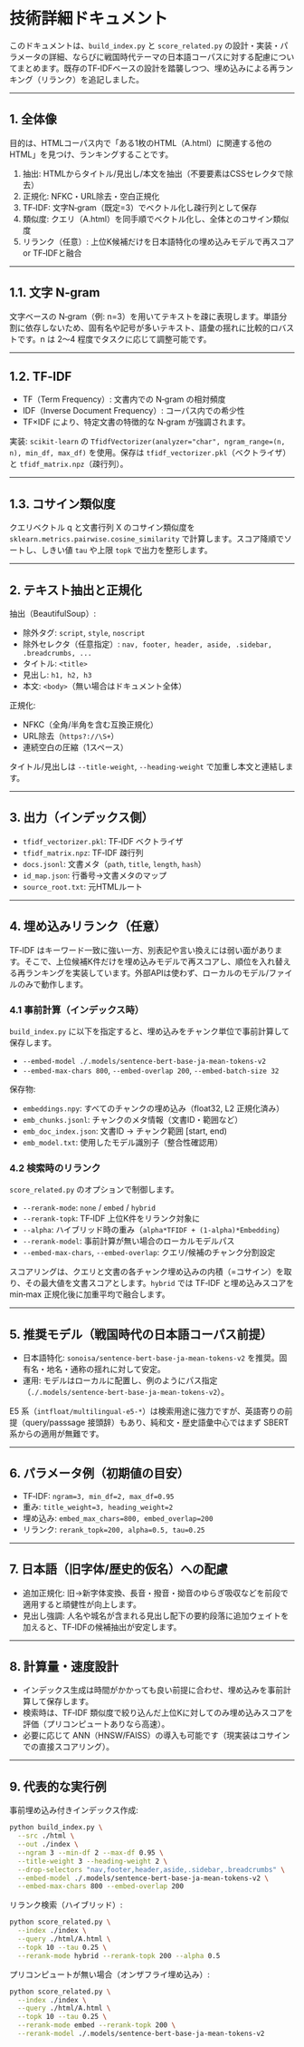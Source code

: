 # 技術詳細ドキュメント

このドキュメントは、`build_index.py` と `score_related.py` の設計・実装・パラメータの詳細、ならびに戦国時代テーマの日本語コーパスに対する配慮についてまとめます。既存のTF‑IDFベースの設計を踏襲しつつ、埋め込みによる再ランキング（リランク）を追記しました。

---

## 1. 全体像

目的は、HTMLコーパス内で「ある1枚のHTML（A.html）に関連する他のHTML」を見つけ、ランキングすることです。

1) 抽出: HTMLからタイトル/見出し/本文を抽出（不要要素はCSSセレクタで除去）
2) 正規化: NFKC・URL除去・空白正規化
3) TF‑IDF: 文字N‑gram（既定=3）でベクトル化し疎行列として保存
4) 類似度: クエリ（A.html）を同手順でベクトル化し、全体とのコサイン類似度
5) リランク（任意）: 上位K候補だけを日本語特化の埋め込みモデルで再スコア or TF‑IDFと融合

---

## 1.1. 文字 N‑gram

文字ベースの N‑gram（例: n=3）を用いてテキストを疎に表現します。単語分割に依存しないため、固有名や記号が多いテキスト、語彙の揺れに比較的ロバストです。n は 2〜4 程度でタスクに応じて調整可能です。

---

## 1.2. TF‑IDF

- TF（Term Frequency）: 文書内での N‑gram の相対頻度
- IDF（Inverse Document Frequency）: コーパス内での希少性
- TF×IDF により、特定文書の特徴的な N‑gram が強調されます。

実装: `scikit-learn` の `TfidfVectorizer(analyzer="char", ngram_range=(n, n), min_df, max_df)` を使用。保存は `tfidf_vectorizer.pkl`（ベクトライザ）と `tfidf_matrix.npz`（疎行列）。

---

## 1.3. コサイン類似度

クエリベクトル q と文書行列 X のコサイン類似度を `sklearn.metrics.pairwise.cosine_similarity` で計算します。スコア降順でソートし、しきい値 `tau` や上限 `topk` で出力を整形します。

---

## 2. テキスト抽出と正規化

抽出（BeautifulSoup）:
- 除外タグ: `script`, `style`, `noscript`
- 除外セレクタ（任意指定）: `nav, footer, header, aside, .sidebar, .breadcrumbs, ...`
- タイトル: `<title>`
- 見出し: `h1, h2, h3`
- 本文: `<body>`（無い場合はドキュメント全体）

正規化:
- NFKC（全角/半角を含む互換正規化）
- URL除去（`https?://\S+`）
- 連続空白の圧縮（1スペース）

タイトル/見出しは `--title-weight`, `--heading-weight` で加重し本文と連結します。

---

## 3. 出力（インデックス側）

- `tfidf_vectorizer.pkl`: TF‑IDF ベクトライザ
- `tfidf_matrix.npz`: TF‑IDF 疎行列
- `docs.jsonl`: 文書メタ（`path`, `title`, `length`, `hash`）
- `id_map.json`: 行番号→文書メタのマップ
- `source_root.txt`: 元HTMLルート

---

## 4. 埋め込みリランク（任意）

TF‑IDF はキーワード一致に強い一方、別表記や言い換えには弱い面があります。そこで、上位候補K件だけを埋め込みモデルで再スコアし、順位を入れ替える再ランキングを実装しています。外部APIは使わず、ローカルのモデル/ファイルのみで動作します。

### 4.1 事前計算（インデックス時）

`build_index.py` に以下を指定すると、埋め込みをチャンク単位で事前計算して保存します。
- `--embed-model ./.models/sentence-bert-base-ja-mean-tokens-v2`
- `--embed-max-chars 800`, `--embed-overlap 200`, `--embed-batch-size 32`

保存物:
- `embeddings.npy`: すべてのチャンクの埋め込み（float32, L2 正規化済み）
- `emb_chunks.jsonl`: チャンクのメタ情報（文書ID・範囲など）
- `emb_doc_index.json`: 文書ID → チャンク範囲 [start, end)
- `emb_model.txt`: 使用したモデル識別子（整合性確認用）

### 4.2 検索時のリランク

`score_related.py` のオプションで制御します。
- `--rerank-mode`: `none` / `embed` / `hybrid`
- `--rerank-topk`: TF‑IDF 上位K件をリランク対象に
- `--alpha`: ハイブリッド時の重み（`alpha*TFIDF + (1-alpha)*Embedding`）
- `--rerank-model`: 事前計算が無い場合のローカルモデルパス
- `--embed-max-chars`, `--embed-overlap`: クエリ/候補のチャンク分割設定

スコアリングは、クエリと文書の各チャンク埋め込みの内積（=コサイン）を取り、その最大値を文書スコアとします。`hybrid` では TF‑IDF と埋め込みスコアを min‑max 正規化後に加重平均で融合します。

---

## 5. 推奨モデル（戦国時代の日本語コーパス前提）

- 日本語特化: `sonoisa/sentence-bert-base-ja-mean-tokens-v2` を推奨。固有名・地名・通称の揺れに対して安定。
- 運用: モデルはローカルに配置し、例のようにパス指定（`./.models/sentence-bert-base-ja-mean-tokens-v2`）。

E5 系（`intfloat/multilingual-e5-*`）は検索用途に強力ですが、英語寄りの前提（query/passsage 接頭辞）もあり、純和文・歴史語彙中心ではまず SBERT 系からの適用が無難です。

---

## 6. パラメータ例（初期値の目安）

- TF‑IDF: `ngram=3, min_df=2, max_df=0.95`
- 重み: `title_weight=3, heading_weight=2`
- 埋め込み: `embed_max_chars=800, embed_overlap=200`
- リランク: `rerank_topk=200, alpha=0.5, tau=0.25`

---

## 7. 日本語（旧字体/歴史的仮名）への配慮

- 追加正規化: 旧→新字体変換、長音・撥音・拗音のゆらぎ吸収などを前段で適用すると頑健性が向上します。
- 見出し強調: 人名や城名が含まれる見出し配下の要約段落に追加ウェイトを加えると、TF‑IDFの候補抽出が安定します。

---

## 8. 計算量・速度設計

- インデックス生成は時間がかかっても良い前提に合わせ、埋め込みを事前計算して保存します。
- 検索時は、TF‑IDF 類似度で絞り込んだ上位Kに対してのみ埋め込みスコアを評価（プリコンピュートありなら高速）。
- 必要に応じて ANN（HNSW/FAISS）の導入も可能です（現実装はコサインでの直接スコアリング）。

---

## 9. 代表的な実行例

事前埋め込み付きインデックス作成:

```bash
python build_index.py \
  --src ./html \
  --out ./index \
  --ngram 3 --min-df 2 --max-df 0.95 \
  --title-weight 3 --heading-weight 2 \
  --drop-selectors "nav,footer,header,aside,.sidebar,.breadcrumbs" \
  --embed-model ./.models/sentence-bert-base-ja-mean-tokens-v2 \
  --embed-max-chars 800 --embed-overlap 200
```

リランク検索（ハイブリッド）:

```bash
python score_related.py \
  --index ./index \
  --query ./html/A.html \
  --topk 10 --tau 0.25 \
  --rerank-mode hybrid --rerank-topk 200 --alpha 0.5
```

プリコンピュートが無い場合（オンザフライ埋め込み）:

```bash
python score_related.py \
  --index ./index \
  --query ./html/A.html \
  --topk 10 --tau 0.25 \
  --rerank-mode embed --rerank-topk 200 \
  --rerank-model ./.models/sentence-bert-base-ja-mean-tokens-v2
```
